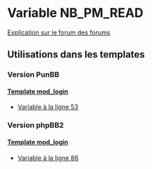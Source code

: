 # Variable NB_PM_READ
[Explication sur le forum des forums](http://forum.forumactif.com/t294113-listing-des-variables#NB_PM_READ)

## Utilisations dans les templates

### Version PunBB

#### [Template mod_login](punbb/mod_login.md)
* [Variable à la ligne 53](../punbb/mod_login.tpl#L53)

### Version phpBB2

#### [Template mod_login](subsilver/mod_login.md)
* [Variable à la ligne 86](../subsilver/mod_login.tpl#L86)